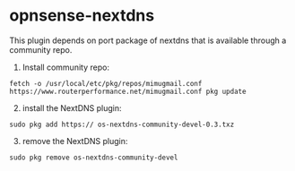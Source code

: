 # opnsense-nextdns

This plugin depends on port package of nextdns that is available through a community repo.

1. Install community repo:

`fetch -o /usr/local/etc/pkg/repos/mimugmail.conf https://www.routerperformance.net/mimugmail.conf
pkg update`

2. install the NextDNS plugin:

`sudo pkg add https:// os-nextdns-community-devel-0.3.txz`

3. remove the NextDNS plugin:

`sudo pkg remove os-nextdns-community-devel`